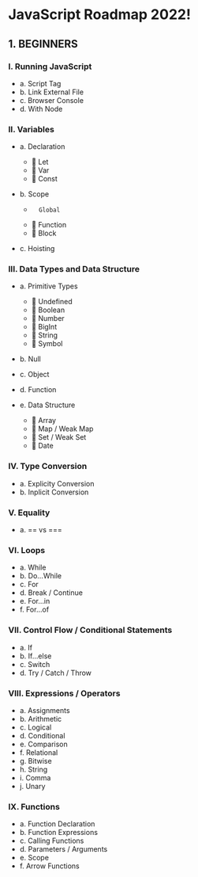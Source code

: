 # JavaScript Roadmap 2022!


## 1.	BEGINNERS

### I.	Running JavaScript 
-   a.	Script Tag
-   b.	Link External File
-   c.	Browser Console
-   d.	With Node

### II.	Variables
-   a.	Declaration 
    -   	Let 
    -   	Var
    -   	Const

-   b.	Scope
    -   	Global
    -   	Function
    -   	Block

-   c.	Hoisting 

### III. Data Types and Data Structure 
-   a.	Primitive Types
    -   	Undefined
    -   	Boolean
    -   	Number
    -   	BigInt
    -   	String
    -   	Symbol 

-   b.	Null
-   c.	Object
-   d.	Function
-   e.	Data Structure
    -  	Array
    -  	Map / Weak Map
    -  	Set / Weak Set
    -  	Date

### IV.	Type Conversion
-   a.	Explicity Conversion 
-   b.	Inplicit Conversion 

### V.	Equality
-   a.	== vs ===

### VI.	Loops 
-   a.	While
-   b.	Do…While
-   c.	For
-   d.	Break / Continue
-   e.	For…in
-   f.	For…of

### VII. Control Flow / Conditional Statements
-   a.	If
-   b.	If…else
-   c.	Switch
-   d.	Try / Catch / Throw

### VIII. Expressions / Operators
-   a.	Assignments
-   b.	Arithmetic
-   c.	Logical 
-   d.	Conditional
-   e.	Comparison
-   f.	Relational 
-   g.	Bitwise
-   h.	String
-   i.	Comma
-   j.	Unary 

### IX.	Functions
-   a.	Function Declaration
-   b.	Function Expressions
-   c.	Calling Functions
-   d.	Parameters / Arguments 
-   e.	Scope
-   f.	Arrow Functions 
